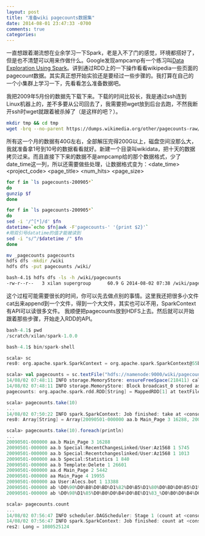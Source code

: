 ```yaml
---
layout: post
title: "准备wiki pagecounts数据集"
date: 2014-08-01 23:47:33 -0700
comments: true
categories: 
---
```


一直想跟着潮流想在业余学习一下Spark，老是入不了门的感觉，环境都搭好了，但是也不清楚可以用来作做什么。Google发现ampcamp有一个练习叫[Data Exploration Using Spark](http://ampcamp.berkeley.edu/3/exercises/data-exploration-using-spark.html)。讲到通过RDD上的一下操作看看wikipedia一些页面的pagecount数据。其实真正想开始实验还是要经过一些步骤的。我打算在自己的一个小集群上学习一下，先看看怎么准备数据吧。    

我把2009年5月份的数据先下载下来。下载的时间比较长，我是通过ssh连到Linux机器上的，差不多要从公司回去了，我需要把wget放到后台去跑，不然我断开ssh时wget就跟着被杀掉了（是这样的吧？）。
```sh
mkdir tmp && cd tmp
wget -brq --no-parent https://dumps.wikimedia.org/other/pagecounts-raw/2009/2009-05/
```
所有这一个月的数据有40G左右，全部解压完得200G以上，磁盘空间没那么大，我就准备拿1号到10号的数据看看就好。新建一个目录叫wikidata，把十天的数据拷贝过来。而且直接下下来的数据不是ampcamp给的那个数据格式，少了date_time这一列，所以还需要做些处理，让数据格式变为：<date_time> <project_code> <page_title> <num_hits> <page_size>
```sh
for f in `ls pagecounts-200905*`
do
gunzip $f
done

for f in `ls pagecounts-200905*`
do
sed -i '/^[*]/d' $fn
datetime=`echo $fn|awk -F'pagecounts-' '{print $2}'`
#用双引号datatime的值才能被读到
sed -i "s/^/$datetime /" $fn
done

mv _pagecounts pagecounts
hdfs dfs -mkdir /wiki
hdfs dfs -put pagecounts /wiki/

bash-4.1$ hdfs dfs -ls -h /wiki/pagecounts
-rw-r--r--   3 xilan supergroup      60.9 G 2014-08-02 07:38 /wiki/pagecounts
```
这个过程可能需要很长的时间，你可以先去做点别的事情。这里我还把很多小文件cat出来append到一个文件，得到一个大文件，其实也可以不用，SparkContext有API可以读很多文件。
我顺便把pagecounts放到HDFS上去。然后就可以开始跟着那些步骤，开始走入RDD的API。
```scala
bash-4.1$ pwd
/scratch/xilan/spark-1.0.0

bash-4.1$ bin/spark-shell

scala> sc
res0: org.apache.spark.SparkContext = org.apache.spark.SparkContext@55bdc1ed

scala> val pagecounts = sc.textFile("hdfs://namenode:9000/wiki/pagecounts")
14/08/02 07:48:11 INFO storage.MemoryStore: ensureFreeSpace(218411) called with curMem=0, maxMem=309225062
14/08/02 07:48:11 INFO storage.MemoryStore: Block broadcast_0 stored as values to memory (estimated size 213.3 KB, free 294.7 MB)
pagecounts: org.apache.spark.rdd.RDD[String] = MappedRDD[1] at textFile at <console>:12

scala> pagecounts.take(10)
...
14/08/02 07:50:22 INFO spark.SparkContext: Job finished: take at <console>:15, took 0.09938809 s
res0: Array[String] = Array(20090501-000000 aa.b Main_Page 3 16288, 20090501-000000 aa.b Special:RecentChangesLinked/User:Az1568 1 5745, 20090501-000000 aa.b Special:Recentchangeslinked/User:Az1568 1 1013, 20090501-000000 aa.b Special:Statistics 1 840, 20090501-000000 aa.b Template:Delete 1 26601, 20090501-000000 aa.d Main_Page 2 5442, 20090501-000000 aa Main_Page 4 19955, 20090501-000000 aa User:Alecs.bot 1 13388, 20090501-000000 ab %D0%90%D0%B8%D0%BD%D1%82%D0%B5%D1%80%D0%BD%D0%B5%D1%82 1 465, 20090501-000000 ab %D0%98%D1%85%D0%B0%D0%B4%D0%BE%D1%83_%D0%B0%D0%B4%D0%B0%D2%9F%D1%8C%D0%B0 1 16098)

scala> pagecounts.take(10).foreach(println)
...
20090501-000000 aa.b Main_Page 3 16288
20090501-000000 aa.b Special:RecentChangesLinked/User:Az1568 1 5745
20090501-000000 aa.b Special:Recentchangeslinked/User:Az1568 1 1013
20090501-000000 aa.b Special:Statistics 1 840
20090501-000000 aa.b Template:Delete 1 26601
20090501-000000 aa.d Main_Page 2 5442
20090501-000000 aa Main_Page 4 19955
20090501-000000 aa User:Alecs.bot 1 13388
20090501-000000 ab %D0%90%D0%B8%D0%BD%D1%82%D0%B5%D1%80%D0%BD%D0%B5%D1%82 1 465
20090501-000000 ab %D0%98%D1%85%D0%B0%D0%B4%D0%BE%D1%83_%D0%B0%D0%B4%D0%B0%D2%9F%D1%8C%D0%B0 1 16098

scala> pagecounts.count
...
14/08/02 07:56:47 INFO scheduler.DAGScheduler: Stage 1 (count at <console>:15) finished in 142.603 s
14/08/02 07:56:47 INFO spark.SparkContext: Job finished: count at <console>:15, took 142.687984303 s
res2: Long = 1080525124
```
